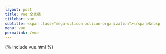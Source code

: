 ```yaml
---
layout: post
title: Vue 全家桶
titlebar: vue
subtitle: <span class="mega-octicon octicon-organization"></span>&nbsp;&nbsp; Resource vue
menu: vue
permalink: /vue
---
```

{% include vue.html %}
